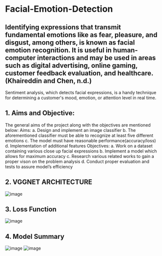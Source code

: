 # Facial-Emotion-Detection

## Identifying expressions that transmit fundamental emotions like as fear, pleasure, and disgust, among others, is known as facial emotion recognition. It is useful in human-computer interactions and may be used in areas such as digital advertising, online gaming, customer feedback evaluation, and healthcare. (Khaireddin and Chen, n.d.)
Sentiment analysis, which detects facial expressions, is a handy technique for determining a customer's mood, emotion, or attention level in real time.


## 1. Aims and Objective:
The general aims of the project along with the objectives are mentioned below:
Aims:
a.	Design and implement an image classifier 
b.	The aforementioned classifier must be able to recognize at least five different emotions
c.	The model must have reasonable performance(accuracy/loss) 
d.	Implementation of additional features 
Objectives:
a.	Work on a dataset containing various close up facial expressions
b.	Implement a model which allows for maximum accuracy
c.	Research various related works to gain a proper vison on the problem analysis 
d.	Conduct proper evaluation and tests to assure model’s efficiency 


## 2. VGGNET ARCHITECTURE

![image](https://user-images.githubusercontent.com/61860925/181880054-51adaf9d-97b4-4698-a19f-efe6c7f3ed5f.png)

## 3. Loss Function

![image](https://user-images.githubusercontent.com/61860925/181880087-f283667b-d672-4075-9cc0-e44821e294e6.png)

## 4. Model Summary

![image](https://user-images.githubusercontent.com/61860925/181880100-6e7a0618-e38b-4660-b27f-20f6ede23871.png)
![image](https://user-images.githubusercontent.com/61860925/181880117-61729d29-f647-42c3-a6cd-c804806ffadd.png)

